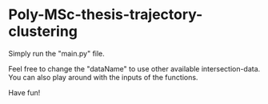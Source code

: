 # Poly-MSc-thesis-trajectory-clustering

Simply run the "main.py" file.

Feel free to change the "dataName" to use other available intersection-data. You can also play around with the inputs of the functions.

Have fun!
